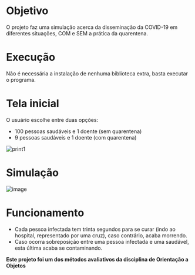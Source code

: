 # Objetivo
O projeto faz uma simulação acerca da disseminação da COVID-19 em diferentes situações, COM e SEM a prática da quarentena.

# Execução
Não é necessária a instalação de nenhuma biblioteca extra, basta executar o programa.


# Tela inicial
O usuário escolhe entre duas opções:
- 100 pessoas saudáveis e 1 doente (sem quarentena)
- 9 pessoas saudáveis e 1 doente (com quarentena)  
  
![print1](https://user-images.githubusercontent.com/56837996/90295131-85b8e300-de5e-11ea-8c65-c91e2b77a9fd.png)

# Simulação
![image](https://user-images.githubusercontent.com/56837996/114195181-9e629580-9926-11eb-902e-be0f01763652.png)

# Funcionamento
- Cada pessoa infectada tem trinta segundos para se curar (indo ao hospital, representado por uma cruz), caso contrário, acaba morrendo.  
- Caso ocorra sobreposição entre uma pessoa infectada e uma saudável, esta última acaba se contaminando.




**Este projeto foi um dos métodos avaliativos da disciplina de Orientação a Objetos**
